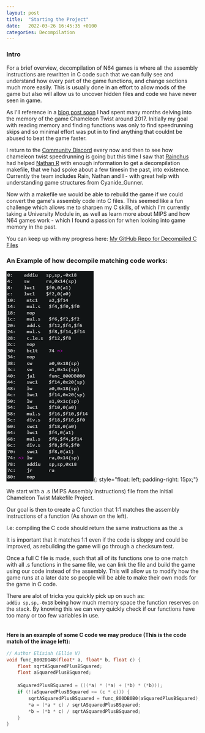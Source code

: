 ```yaml
---
layout: post
title:  "Starting the Project"
date:   2022-03-26 16:45:35 +0100
categories: Decompilation
---
```

<h3>Intro</h3>

For a brief overview, decompilation of N64 games is where all the assembly instructions are rewritten in C code such that we can fully see and understand how every part of the game functions, and change sections much more easily. This is usually done in an effort to allow mods of the game but also will allow us to uncover hidden files and code we have never seen in game.

As I'll reference in a [blog post soon]() I had spent many months delving into the memory of the game Chameleon Twist around 2017.
Initially my goal with reading memory and finding functions was only to find speedrunning skips and so minimal effort
was put in to find anything that couldnt be abused to beat the game faster.

I return to the [Community Discord](https://discord.com/invite/jENRXCfyqq) every now and then to see how chameleon twist speedrunning is going
but this time I saw that [Rainchus](https://github.com/Rainchus) had helped [Nathan R](https://github.com/Nathan-R-Og) with enough information to get a decompilation makefile, that we had spoke about a few timesin the past, into existence. Currently the team includes Rain, Nathan and I - with great help with understanding game structures from Cyanide_Gunner.

Now with a makefile we would be able to rebuild the game if we could convert the game's assembly code into C files. This seemed like a fun challenge which allows me to sharpen my C skills, of which I'm currently taking a University Module in, as well as learn more about MIPS and how N64 games work - which I found a passion for when looking into game memory in the past.

You can keep up with my progress here: [My GitHub Repo for Decompiled C Files](https://github.com/Elisiah/CTwist-Decomp-WIP)

<h3>An Example of how decompile matching code works:</h3>

![Assembly Example](/assets/asm_example_1.png){: style="float: left; padding-right: 15px;"}

We start with a .s (MIPS Assembly Instructions) file from the initial Chameleon Twist Makefile Project.

Our goal is then to create a C function that 1:1 matches the assembly instructions of a function (As shown on the left). 

I.e: compiling the C code should return the same instructions as the .s

It is important that it matches 1:1 even if the code is sloppy and could be improved, as rebuilding the game will go through a checksum test.

Once a full C file is made, such that all of its functions one to one match with all .s functions in the same file, we can link the file
and build the game using our code instead of the assembly. This will allow us to modify how the game runs at a later date so people will be able to make their own mods for the game in C code.

There are alot of tricks you quickly pick up on such as: <br>`addiu sp,sp,-0x18` being how much memory space the function reserves on the stack.
By knowing this we can very quickly check if our functions have too many or too few variables in use.

ㅤ<br>
**Here is an example of some C code we may produce (This is the code match of the image left):**

```c
// Author Elisiah (Ellie V)
void func_8002D148(float* a, float* b, float c) {
    float sqrtASquaredPlusBSquared;
    float aSquaredPlusBSquared;

    aSquaredPlusBSquared = (((*a) * (*a) + (*b) * (*b)));
    if (!(aSquaredPlusBSquared <= (c * c))) {
        sqrtASquaredPlusBSquared = func_800DB0B0(aSquaredPlusBSquared);    //sqrt func
        *a = (*a * c) / sqrtASquaredPlusBSquared;
        *b = (*b * c) / sqrtASquaredPlusBSquared;
    }
}
```